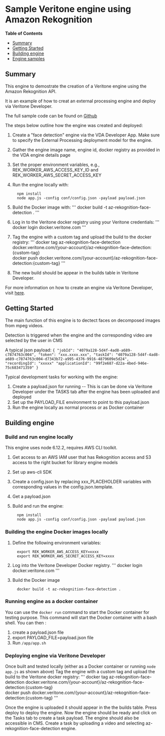 # Sample Veritone engine using Amazon Rekognition

**Table of Contents**

- [Summary](#summary)
- [Getting Started](#getting-started)
- [Building engine](#building-engine)
- [Engine samples](#engine-samples)

## Summary
This engine to demostrate the creation of a Veritone engine using the Amazon Rekognition API. 

It is an example of how to creat an external processing engine and deploy via Veritone Developer.

The full sample code can be found on [Github](https://github.com/veritone/veritone-sample-engine-amazon)

The steps below outline how the engine was created and deployed:
1.  Create a "face detection" engine via the VDA Developer App.  Make sure to specify the External Processing deployment model for the engine.
        
2.  Gather the engine image name, engine id, docker registry as provided in the VDA engine details page 

4.  Set the proper environment variables, e.g., REK_WORKER_AWS_ACCESS_KEY_ID and REK_WORKER_AWS_SECRET_ACCESS_KEY

5.  Run the engine locally with:
	```
	  npm install
	  node app.js -config conf/config.json -payload payload.json
	```

6.  Build the Docker image with:
	'''
	  docker build -t az-rekognition-face-detection .
	'''
	
7.  Log in to the Veritone docker registry using your Veritone credentials:
	'''
	  docker login docker.veritone.com
	'''
	
8.  Tag the engine with a custom tag and upload the build to the docker registry:
	'''
	  docker tag az-rekognition-face-detection docker.veritone.com/{your-account}/az-rekognition-face-detection:{custom-tag}    
	  docker push docker.veritone.com/{your-account}/az-rekognition-face-detection:{custom-tag}
	'''

9.  The new build should be appear in the builds table in Veritone Developer.

For more information on how to create an engine via Veritone Developer, visit [here](https://veritone-developer.atlassian.net/wiki/spaces/DOC/pages/17924125/Engine+Development+Quick+Start).



## Getting Started
The main function of this engine is to dectect faces on decomposed images from mpeg videos.

Detection is triggered when the engine and the corresponding video are selected by the user in CMS

A typical json payload:
    ```
    {
      "jobId": "4079a128-5d4f-4ad8-a689-c7874763c004",
      "token": "xxx.xxxx.xxx",
      "taskId": "4079a128-5d4f-4ad8-a689-c7874763c004-d7343b72-a995-4376-9916-4879609e5d24",
      "recordingId": "xxxxx"
      "applicationId": "99f2e687-d22a-4bed-946e-75c683471359"
    }
    ```

Typical development tasks for working with the engine:
 1.  Create a payload.json for running -- This is can be done via Veritone Developer under the TASKS tab after the engine has been uploaded and deployed
 2.  Set up the PAYLOAD_FILE environment to point to this payload.json
 3.  Run the engine locally as normal process or as Docker container



## Building engine
### Build and run engine locally

This engine uses node 6.12.2, requires AWS CLI toolkit.
1.  Get access to an AWS IAM user that has Rekognition access and S3 access to the right bucket for library engine models
2.  Set up aws-cli SDK
3.  Create a config.json by replacing xxx_PLACEHOLDER variables with corresponding values in the config.json.template.
4.  Get a payload.json
5.  Build and run the engine:


	```
 	  npm install
	  node app.js -config conf/config.json -payload payload.json
	```

### Building the engine Docker images locally

1.  Define the following environment variables:

	```
	  export REK_WORKER_AWS_ACCESS_KEY=xxxx
	  export REK_WORKER_AWS_SECRET_ACCESS_KEY=xxxx
	```

2.  Log into the Veritone Developer Docker registry.
	'''
  	  docker login docker.veritone.com
	'''

3.  Build the Docker image 

	```
	  docker build -t az-rekognition-face-detection .
	```


### Running engine as a docker container

You can use the `docker run` command to start the Docker container for testing purpose.
This command will start the Docker container with a bash shell.
You can then :
1.  create a payload.json file
2.  export PAYLOAD_FILE=payload.json file
3.  Run `/app/app.sh`

### Deploying engine via Veritone Developer

Once built and tested locally (either as a Docker container or running `node app.js` as shown above)
Tag the engine with a custom tag and upload the build to the Veritone docker registry:
	'''
	  docker tag az-rekognition-face-detection docker.veritone.com/{your-account}/az-rekognition-face-detection:{custom-tag}    
	  docker push docker.veritone.com/{your-account}/az-rekognition-face-detection:{custom-tag}
	'''

Once the engine is uploaded it should appear in the the builds table. Press deploy to deploy the engine. Now the engine should be ready and click on the Tasks tab to create a task payload.
The engine should also be accessible in CMS. Create a task by uploading a video and selecting az-rekognition-face-detection engine.




